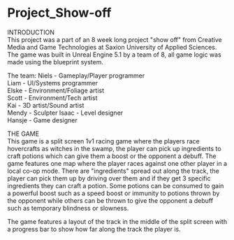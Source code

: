 # Project_Show-off
INTRODUCTION  
This project was a part of an 8 week long project "show off" from Creative Media and Game Technologies at Saxion University of Applied Sciences. The game was built in Unreal Engine 5.1 by a team of 8, all game logic was made using the blueprint system.

The team:
Niels - Gameplay/Player programmer  
Liam - UI/Systems programmer  
Elske - Environment/Foliage artist  
Scott - Environment/Tech artist  
Kai - 3D artist/Sound artist  
Mendy - Sculpter
Isaac - Level designer  
Hansje - Game designer  

THE GAME  
This game is a split screen 1v1 racing game where the players race hovercrafts as witches in the swamp, the player can pick up ingredients to craft potions which can give them a boost or the opponent a debuff. The game features one map where the player races against one other player in a local co-op mode. There are "ingredients" spread out along the track, the player can pick them up by driving over them and if they get 3 specific ingredients they can craft a potion. Some potions can be consumed to gain a powerful boost such as a speed boost or immunity to potions thrown by the opponent while others can be thrown to give the opponent a debuff such as temporary blindness or slowness.

The game features a layout of the track in the middle of the split screen with a progress bar to show how far along the track the player is.
